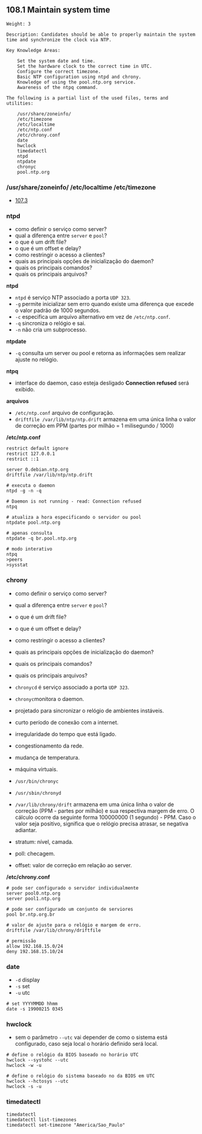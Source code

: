 ## 108.1 Maintain system time
```
Weight: 3

Description: Candidates should be able to properly maintain the system time and synchronize the clock via NTP.

Key Knowledge Areas:

    Set the system date and time.
    Set the hardware clock to the correct time in UTC.
    Configure the correct timezone.
    Basic NTP configuration using ntpd and chrony.
    Knowledge of using the pool.ntp.org service.
    Awareness of the ntpq command.

The following is a partial list of the used files, terms and utilities:

    /usr/share/zoneinfo/
    /etc/timezone
    /etc/localtime
    /etc/ntp.conf
    /etc/chrony.conf
    date
    hwclock
    timedatectl
    ntpd
    ntpdate
    chronyc
    pool.ntp.org
```

### /usr/share/zoneinfo/ /etc/localtime /etc/timezone

* [107.3](107.3)

### ntpd

* como definir o serviço como server?
* qual a diferença entre `server` e `pool`?
* o que é um drift file?
* o que é um offset e delay?
* como restringir o acesso a clientes?
* quais as principais opções de inicialização do daemon?
* quais os principais comandos?
* quais os principais arquivos?


**ntpd**
* `ntpd` é serviço NTP associado a porta `UDP 323`.
* `-g` permite inicializar sem erro quando existe uma diferença que excede o valor padrão de 1000 segundos.
* `-c` especifica um arquivo alternativo em vez de `/etc/ntp.conf`.
* `-q` sincroniza o relógio e sai.
* `-n` não cria um subprocesso.

**ntpdate**
* `-q` consulta um server ou pool e retorna as informações sem realizar ajuste no relógio.

**ntpq**
* interface do daemon, caso esteja desligado **Connection refused** será exibido.

**arquivos**
* `/etc/ntp.conf` arquivo de configuração.
* `driftfile /var/lib/ntp/ntp.drift` armazena em uma única linha o valor de correção em PPM (partes por milhão = 1 milisegundo / 1000)

**/etc/ntp.conf**
```
restrict default ignore
restrict 127.0.0.1
restrict ::1

server 0.debian.ntp.org
driftfile /var/lib/ntp/ntp.drift
```


```shell
# executa o daemon
ntpd -g -n -q

# Daemon is not running - read: Connection refused
ntpq

# atualiza a hora especificando o servidor ou pool
ntpdate pool.ntp.org

# apenas consulta
ntpdate -q br.pool.ntp.org

# modo interativo
ntpq
>peers
>sysstat
```

### chrony

* como definir o serviço como server?
* qual a diferença entre `server` e `pool`?
* o que é um drift file?
* o que é um offset e delay?
* como restringir o acesso a clientes?
* quais as principais opções de inicialização do daemon?
* quais os principais comandos?
* quais os principais arquivos?

* `chronycd` é serviço associado a porta `UDP 323`.
* `chronyc`monitora o daemon.
* projetado para sincronizar o relógio de ambientes instáveis.
* curto período de conexão com a internet.
* irregularidade do tempo que está ligado.
* congestionamento da rede.
* mudança de temperatura.
* máquina virtuais.
* `/usr/bin/chronyc`
* `/usr/sbin/chronyd`
* `/var/lib/chrony/drift` armazena em uma única linha o valor de correção (PPM - partes por milhão) e sua respectiva margem de erro. O cálculo ocorre da seguinte forma 100000000 (1 segundo) - PPM. Caso o valor seja positivo, significa que o relógio precisa atrasar, se negativa adiantar.
* stratum: nível, camada.
* poll: checagem.
* offset: valor de correção em relação ao server.

**/etc/chrony.conf**
```
# pode ser configurado o servidor individualmente
server pool0.ntp.org
server pool1.ntp.org

# pode ser configurado um conjunto de serviores
pool br.ntp.org.br

# valor de ajuste para o relógio e margem de erro.
driftfile /var/lib/chrony/driftfile

# permissão
allow 192.168.15.0/24
deny 192.168.15.10/24
```

### date

* `-d` display
* `-s` set
* `-u` utc

```shell
# set YYYYMMDD hhmm
date -s 19900215 0345
```

### hwclock

* sem o parâmetro `--utc` vai depender de como o sistema está configurado, caso seja local o horário definido será local.

```shell
# define o relógio da BIOS baseado no horário UTC
hwclock --systohc --utc
hwclock -w -u

# define o relógio do sistema baseado no da BIOS em UTC
hwclock --hctosys --utc
hwclock -s -u
```

### timedatectl

```shell
timedatectl
timedatectl list-timezones
timedatectl set-timezone "America/Sao_Paulo"
```
